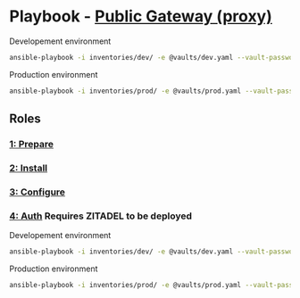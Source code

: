 # Playbook - [Public Gateway (proxy)](.)

Developement environment

```sh
ansible-playbook -i inventories/dev/ -e @vaults/dev.yaml --vault-password-file=.dev_ansible_vault_pass playbooks/public_gateway/public_gateway.yaml
```

Production environment

```sh
ansible-playbook -i inventories/prod/ -e @vaults/prod.yaml --vault-password-file=.prod_ansible_vault_pass playbooks/public_gateway/public_gateway.yaml
```

## Roles

### [1: Prepare](./prepare/)

### [2: Install](./install/)

### [3: Configure](./configure/)

### [4: Auth](./auth/) Requires ZITADEL to be deployed

Developement environment

```sh
ansible-playbook -i inventories/dev/ -e @vaults/dev.yaml --vault-password-file=.dev_ansible_vault_pass playbooks/public_gateway/auth.yaml
```

Production environment

```sh
ansible-playbook -i inventories/prod/ -e @vaults/prod.yaml --vault-password-file=.prod_ansible_vault_pass playbooks/public_gateway/auth.yaml
```
